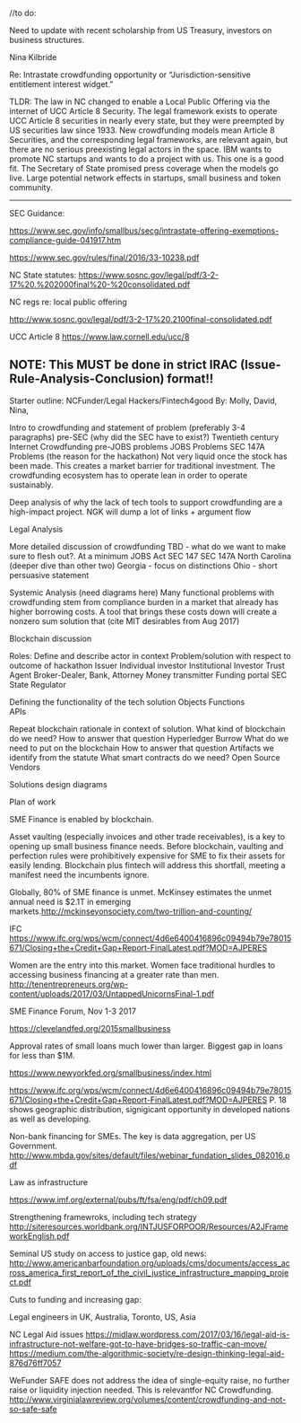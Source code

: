 //to do: 

Need to update with recent scholarship from US Treasury, investors on business structures.


Nina Kilbride

Re: Intrastate crowdfunding opportunity or
“Jurisdiction-sensitive entitlement interest widget.” 

TLDR: The law in NC changed to enable a Local Public Offering via the internet of UCC Article 8 Security. The legal framework exists to operate UCC Article 8 securities in nearly every state, but they were preempted by US securities law since 1933. New crowdfunding models mean Article 8 Securities, and the corresponding legal frameworks, are relevant again, but there are no serious preexisting legal actors in the space. IBM wants to promote NC startups and wants to do a project with us. This one is a good fit. The Secretary of State promised press coverage when the models go live.  Large potential network effects in startups, small business and token community.

_____________________
SEC Guidance: 


https://www.sec.gov/info/smallbus/secg/intrastate-offering-exemptions-compliance-guide-041917.htm 

https://www.sec.gov/rules/final/2016/33-10238.pdf 


NC State statutes:  https://www.sosnc.gov/legal/pdf/3-2-17%20.%202000final%20-%20consolidated.pdf 

NC regs re: local public offering

http://www.sosnc.gov/legal/pdf/3-2-17%20.2100final-consolidated.pdf 

UCC Article 8 https://www.law.cornell.edu/ucc/8 




## NOTE: This MUST be done in strict IRAC (Issue-Rule-Analysis-Conclusion) format!!

Starter outline: 
NCFunder/Legal Hackers/Fintech4good
By: Molly, David, Nina, 

Intro to crowdfunding and statement of problem (preferably 3-4 paragraphs)
	pre-SEC (why did the SEC have to exist?)
	Twentieth century
	Internet Crowdfunding
		pre-JOBS
			problems
		JOBS
			Problems
		SEC 147A
			Problems (the reason for the hackathon)
			Not very liquid once the stock has been made. This creates a market barrier for traditional investment. The crowdfunding ecosystem has to operate lean in order to operate sustainably. 
			
			
Deep analysis of why the lack of tech tools to support crowdfunding are a high-impact project. NGK will dump a lot of links + argument flow

Legal Analysis

More detailed discussion of crowdfunding TBD - what do we want to make sure to flesh out?. At a minimum
		JOBS Act
		SEC 147
		SEC 147A
			North Carolina (deeper dive than other two)
Georgia - focus on distinctions
Ohio - short persuasive statement 


Systemic Analysis (need diagrams here)
Many functional problems with crowdfunding stem from compliance burden in a market that already has higher borrowing costs. A tool that brings these costs down will create a nonzero sum solution that (cite MIT desirables from Aug 2017)

Blockchain discussion

Roles: 
Define and describe actor in context
Problem/solution with respect to outcome of hackathon
Issuer
Individual investor
Institutional Investor
Trust Agent Broker-Dealer, Bank, Attorney
Money transmitter 
Funding portal
SEC
State Regulator


Defining the functionality of the tech solution
		Objects
		Functions	
		APIs

Repeat blockchain rationale in context of solution.
	What kind of blockchain do we need? 
		How to answer that question
		Hyperledger Burrow
	What do we need to put on the blockchain
		How to answer that question
		Artifacts we identify from the statute
	What smart contracts do we need?
		Open Source
		Vendors

Solutions design diagrams 

Plan of work


SME Finance is enabled by blockchain.

Asset vaulting (especially invoices and other trade receivables), is a key to opening up small business finance needs. Before blockchain, vaulting and perfection rules were prohibitively expensive for SME to fix their assets for easily lending. Blockchain plus fintech will address this shortfall, meeting a manifest need the incumbents ignore. 

Globally, 80% of SME finance is unmet. McKinsey estimates the unmet annual need is $2.1T in emerging markets.http://mckinseyonsociety.com/two-trillion-and-counting/ 

IFC https://www.ifc.org/wps/wcm/connect/4d6e6400416896c09494b79e78015671/Closing+the+Credit+Gap+Report-FinalLatest.pdf?MOD=AJPERES 

Women are the entry into this market. Women face traditional hurdles to accessing business financing at a greater rate than men.  
http://tenentrepreneurs.org/wp-content/uploads/2017/03/UntappedUnicornsFinal-1.pdf

SME Finance Forum, Nov 1-3 2017 

https://clevelandfed.org/2015smallbusiness  

Approval rates of small loans much lower than larger.  Biggest gap in loans for less than $1M.  

https://www.newyorkfed.org/smallbusiness/index.html 

https://www.ifc.org/wps/wcm/connect/4d6e6400416896c09494b79e78015671/Closing+the+Credit+Gap+Report-FinalLatest.pdf?MOD=AJPERES P. 18 shows geographic distribution, signigicant opportunity in developed nations as well as developing. 

Non-bank financing for SMEs. The key is data aggregation, per US Government. http://www.mbda.gov/sites/default/files/webinar_fundation_slides_082016.pdf 


Law as infrastructure 

https://www.imf.org/external/pubs/ft/fsa/eng/pdf/ch09.pdf 

Strengthening framewroks, including tech strategy http://siteresources.worldbank.org/INTJUSFORPOOR/Resources/A2JFrameworkEnglish.pdf 


Seminal US study on access to justice gap, old news: http://www.americanbarfoundation.org/uploads/cms/documents/access_across_america_first_report_of_the_civil_justice_infrastructure_mapping_project.pdf 

Cuts to funding and increasing gap: 
 
Legal engineers in UK, Australia, Toronto, US, Asia 
 
NC Legal Aid issues 
https://midlaw.wordpress.com/2017/03/16/legal-aid-is-infrastructure-not-welfare-got-to-have-bridges-so-traffic-can-move/ 
https://medium.com/the-algorithmic-society/re-design-thinking-legal-aid-876d76ff7057 


WeFunder SAFE does not address the idea of single-equity raise, no further raise or liquidity injection needed. This is  relevantfor NC Crowdfunding. http://www.virginialawreview.org/volumes/content/crowdfunding-and-not-so-safe-safe 
